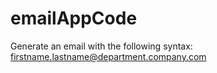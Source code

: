 # emailAppCode
Generate an email with the following syntax: firstname.lastname@department.company.com

